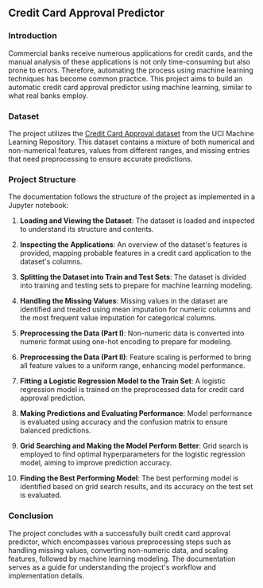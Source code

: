## Credit Card Approval Predictor

### Introduction

Commercial banks receive numerous applications for credit cards, and the manual analysis of these applications is not only time-consuming but also prone to errors. Therefore, automating the process using machine learning techniques has become common practice. This project aims to build an automatic credit card approval predictor using machine learning, similar to what real banks employ.

### Dataset

The project utilizes the [Credit Card Approval dataset](http://archive.ics.uci.edu/ml/datasets/credit+approval) from the UCI Machine Learning Repository. This dataset contains a mixture of both numerical and non-numerical features, values from different ranges, and missing entries that need preprocessing to ensure accurate predictions.

### Project Structure

The documentation follows the structure of the project as implemented in a Jupyter notebook:

1. **Loading and Viewing the Dataset**: The dataset is loaded and inspected to understand its structure and contents.
  
2. **Inspecting the Applications**: An overview of the dataset's features is provided, mapping probable features in a credit card application to the dataset's columns.
  
3. **Splitting the Dataset into Train and Test Sets**: The dataset is divided into training and testing sets to prepare for machine learning modeling.
  
4. **Handling the Missing Values**: Missing values in the dataset are identified and treated using mean imputation for numeric columns and the most frequent value imputation for categorical columns.
  
5. **Preprocessing the Data (Part I)**: Non-numeric data is converted into numeric format using one-hot encoding to prepare for modeling.
  
6. **Preprocessing the Data (Part II)**: Feature scaling is performed to bring all feature values to a uniform range, enhancing model performance.
  
7. **Fitting a Logistic Regression Model to the Train Set**: A logistic regression model is trained on the preprocessed data for credit card approval prediction.
  
8. **Making Predictions and Evaluating Performance**: Model performance is evaluated using accuracy and the confusion matrix to ensure balanced predictions.
  
9. **Grid Searching and Making the Model Perform Better**: Grid search is employed to find optimal hyperparameters for the logistic regression model, aiming to improve prediction accuracy.
  
10. **Finding the Best Performing Model**: The best performing model is identified based on grid search results, and its accuracy on the test set is evaluated.

### Conclusion

The project concludes with a successfully built credit card approval predictor, which encompasses various preprocessing steps such as handling missing values, converting non-numeric data, and scaling features, followed by machine learning modeling. The documentation serves as a guide for understanding the project's workflow and implementation details.
